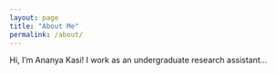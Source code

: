 ```yaml
---
layout: page
title: "About Me"
permalink: /about/
---
```


Hi, I’m Ananya Kasi! I work as an undergraduate research assistant...

